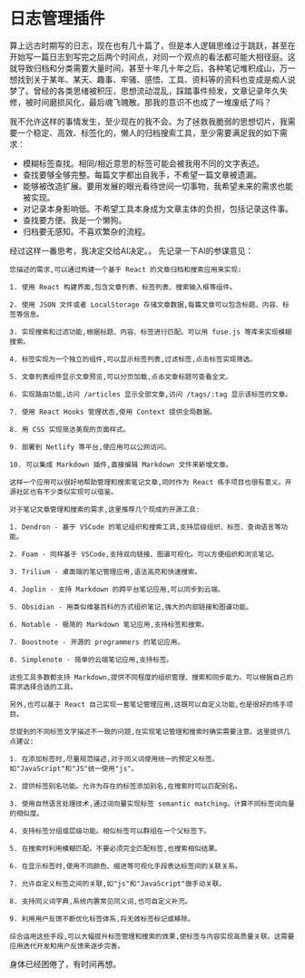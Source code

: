 # 日志管理插件

算上远古时期写的日志，现在也有几十篇了，但是本人逻辑思维过于跳跃，甚至在开始写一篇日志到写完之后两个时间点，对同一个观点的看法都可能大相径庭。这就导致归档和分类需要大量时间，甚至十年几十年之后，各种笔记堆积成山，万一想找到关于某年、某天、趣事、牢骚、感悟、工具、资料等的资料也变成是痴人说梦了。曾经的各类思绪被积压，思想流动混乱，踩踏事件频发，文章记录年久失修，被时间磨损风化，最后魂飞魄散。那我的意识不也成了一堆废纸了吗？

我不允许这样的事情发生，至少现在的我不会。为了拯救我脆弱的思想切片，我需要一个稳定、高效、标签化的，懒人的归档搜索工具，至少需要满足我的如下需求：
  - 模糊标签查找。相同/相近意思的标签可能会被我用不同的文字表述。
  - 查找要够全够完整。每篇文字都出自我手，不希望一篇文章被遗漏。
  - 能够被改造扩展。要用发展的眼光看待世间一切事物，我希望未来的需求也能被实现。
  - 对记录本身影响低。不希望工具本身成为文章主体的负担，包括记录这件事。
  - 查找要方便。我是一个懒狗。
  - 归档要无感知。不喜欢繁杂的流程。

经过这样一番思考，我决定交给AI决定。。
先记录一下AI的参谋意见：
```text
您描述的需求,可以通过构建一个基于 React 的文章归档和搜索应用来实现:

1. 使用 React 构建界面,包含文章列表、标签列表、搜索输入框等组件。

2. 使用 JSON 文件或者 LocalStorage 存储文章数据,每篇文章可以包含标题、内容、标签等信息。

3. 实现搜索和过滤功能,根据标题、内容、标签进行匹配。可以用 fuse.js 等库来实现模糊搜索。

4. 标签实现为一个独立的组件,可以显示标签列表,过滤标签,点击标签实现筛选。

5. 文章列表组件显示文章预览,可以分页加载,点击文章标题可查看全文。

6. 实现路由功能,访问 /articles 显示全部文章,访问 /tags/:tag 显示该标签的文章。

7. 使用 React Hooks 管理状态,使用 Context 提供全局数据。

8. 用 CSS 实现简洁美观的页面样式。

9. 部署到 Netlify 等平台,使应用可以公网访问。

10. 可以集成 Markdown 插件,直接编辑 Markdown 文件来新增文章。

这样一个应用可以很好地帮助管理和搜索笔记文章,同时作为 React 练手项目也很有意义。开源社区也有不少类似实现可以借鉴。
```

```text
对于笔记文章管理和搜索的需求,这里推荐几个现成的开源工具:

1. Dendron - 基于 VSCode 的笔记组织和搜索工具,支持层级组织、标签、查询语言等功能。

2. Foam - 同样基于 VSCode,支持双向链接、图谱可视化。可以方便组织和浏览笔记。

3. Trilium - 桌面端的笔记管理应用,语法高亮和快速搜索。

4. Joplin - 支持 Markdown 的跨平台笔记应用,可以同步到云端。

5. Obsidian - 用类似维基百科的方式组织笔记,强大的内部链接和图谱功能。

6. Notable - 极简的 Markdown 笔记应用,支持标签和搜索。

7. Boostnote - 开源的 programmers 的笔记应用。 

8. Simplenote - 简单的云端笔记应用,支持标签。

这些工具多数都支持 Markdown,提供不同程度的组织管理、搜索和同步能力。可以根据自己的需求选择合适的工具。

另外,也可以基于 React 自己实现一套笔记管理应用,这既可以自定义功能,也是很好的练手项目。
```

```text
您提到的不同标签文字描述不一致的问题,在实现笔记管理和搜索时确实需要注意。这里提供几点建议:

1. 在添加标签时,尽量规范描述,对于同义词使用统一的预定义标签。如"JavaScript"和"JS"统一使用"js"。

2. 提供标签别名功能。允许为存在的标签添加别名,在搜索时可以匹配别名。

3. 使用自然语言处理技术,通过词向量实现标签 semantic matching。计算不同标签词向量的相似度。

4. 支持标签分组或层级功能。相似标签可以群组在一个父标签下。

5. 在搜索时利用模糊匹配。不要必须完全匹配标签,也搜索相似结果。

6. 在显示标签时,使用不同颜色、缩进等可视化手段表达标签间的关联关系。

7. 允许自定义标签之间的关联,如"js"和"JavaScript"做手动关联。

8. 支持同义词字典,系统内置常见同义词,也可自定义补充。

9. 利用用户反馈不断优化标签体系,将无效标签标记或移除。

综合运用这些手段,可以大幅提升标签管理和搜索的效果,使标签与内容实现高质量关联。这需要应用迭代开发和用户反馈来逐步完善。
```

身体已经困倦了，有时间再想。
